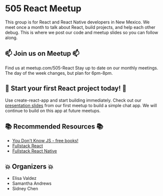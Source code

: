 # 505 React Meetup
This group is for React and React Native developers in New Mexico. We meet once a month to talk about React, build projects, and help each other debug. This is where we post our code and meetup slides so you can follow along.

## :mailbox: Join us on Meetup :mailbox:
Find us at meetup.com/505-React
Stay up to date on our monthly meetings. The day of the week changes, but plan for 6pm-8pm.

## :open_file_folder: Start your first React project today! :open_file_folder:
Use create-react-app and start building immediately. Check out our [presentation slides](../meetup-1-build-your-first-react-project) from our first meetup to build a simple chat app. We will continue to build on this app at future meetups.

## :books: Recommended Resources :books:
* [You Don't Know JS - free books!](https://github.com/getify/You-Dont-Know-JS/blob/master/README.md)
* [Fullstack React](https://www.fullstackreact.com/)
* [Fullstack React Native](https://www.fullstackreact.com/react-native/)

## :boom: Organizers :boom:
* Elisa Valdez
* Samantha Andrews
* Sidney Chen
